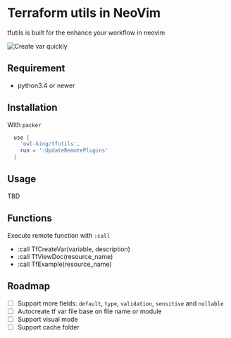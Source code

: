 # Terraform utils in NeoVim

tfutils is built for the enhance your workflow in neovim

![Create var quickly](https://media.giphy.com/media/l5zwatckCFFHYeHj3u/giphy.gif)

## Requirement
- python3.4 or newer

## Installation
With `packer` 
```lua
  use {
    'owl-king/tfutils',
    run = ':UpdateRemotePlugins'                                          
  }
```

## Usage
TBD

## Functions
Execute remote function with `:call`
- :call TfCreateVar(variable, description)
- :call TfViewDoc(resource_name)
- :call TfExample(resource_name)

## Roadmap
- [ ] Support more fields: `default`, `type`, `validation`, `sensitive` and `nullable`
- [ ] Autocreate tf var file base on file name or module
- [ ] Support visual mode
- [ ] Support cache folder
